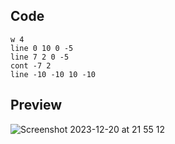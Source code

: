 ## Code
```
w 4
line 0 10 0 -5
line 7 2 0 -5
cont -7 2
line -10 -10 10 -10
```
## Preview

![Screenshot 2023-12-20 at 21 55 12](https://github.com/Mistium/Origin-OS/assets/92952823/70e5bb7c-0339-4e7a-a010-36c454deb980)
